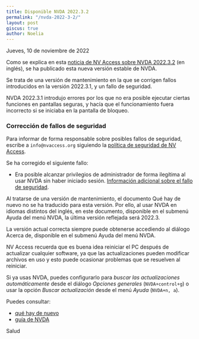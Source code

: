 ```yaml
---
title: Disponible NVDA 2022.3.2
permalink: "/nvda-2022-3-2/"
layout: post
giscus: true
author: Noelia
---
```


<footer>Jueves, 10 de noviembre de 2022</footer>

Como se explica en esta [noticia de NV Access sobre NVDA 2022.3.2](https://www.nvaccess.org/post/nvda-2022-3-2/) (en inglés), se ha publicado esta nueva versión estable de NVDA.

Se trata de una versión de mantenimiento en la que se corrigen fallos introducidos en la versión 2022.3.1, y un fallo de seguridad.

NVDA 2022.3.1 introdujo errores por los que no era posible ejecutar ciertas funciones en pantallas seguras, y hacía que el funcionamiento fuera incorrecto si se iniciaba en la pantalla de bloqueo.

### Corrección de fallos de seguridad ###

Para informar de forma responsable sobre posibles fallos de seguridad, escribe a `info@nvaccess.org` siguiendo la [política de seguridad de NV Access](https://github.com/nvaccess/nvda/security/policy).

Se ha corregido el siguiente fallo:

- Era posible alcanzar privilegios de administrador de forma ilegítima al usar NVDA sin haber iniciado sesión. [Información adicional sobre el fallo de seguridad](https://github.com/nvaccess/nvda/security/advisories/GHSA-3jj9-295f-h69w).

Al tratarse de una versión de mantenimiento, el documento Qué hay de nuevo no se ha traducido para esta versión. Por ello, al usar NVDA en idiomas distintos del inglés, en este documento, disponible en el submenú Ayuda del menú NVDA, la última versión reflejada será 2022.3.

La versión actual correcta siempre puede obtenerse accediendo al diálogo Acerca de, disponible en el submenú Ayuda del menú NVDA.

NV Access recuerda que es buena idea reiniciar el PC después de actualizar cualquier software, ya que las actualizaciones pueden modificar archivos en uso y esto puede ocasionar problemas que se resuelven al reiniciar.

Si ya usas NVDA, puedes configurarlo para *buscar las actualizaciones automáticamente* desde el diálogo *Opciones generales* (`NVDA+control+g`) o usar la opción *Buscar actualización* desde el menú *Ayuda* (`NVDA+n, a`).

Puedes consultar:

- [qué hay de nuevo](https://nvdaes.github.io/changes.html)
- [guía de NVDA](https://nvdaes.github.io/userGuide.html)

Salud
